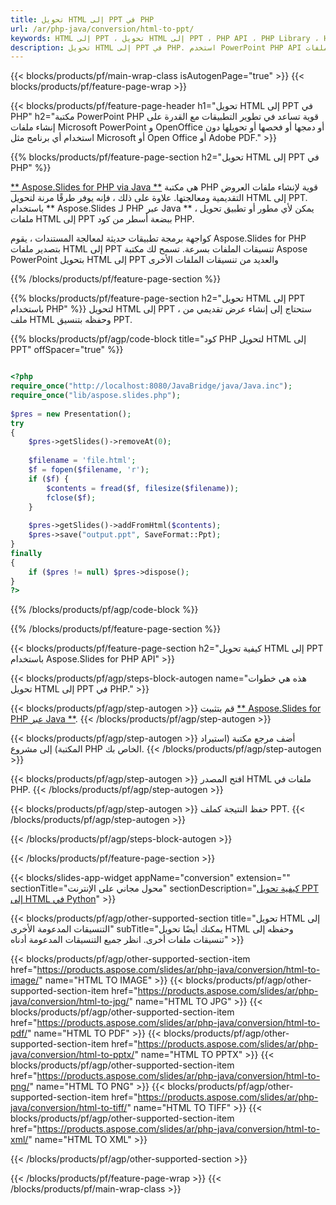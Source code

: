 ```yaml
---
title: تحويل HTML إلى PPT في PHP
url: /ar/php-java/conversion/html-to-ppt/
keywords: HTML إلى PPT ، تحويل HTML إلى PPT ، PHP API ، PHP Library ، HTML ، PPT
description: تحويل HTML إلى PPT في PHP. استخدم PowerPoint PHP API لتحويل ملفات HTML إلى PPT
---
```


{{< blocks/products/pf/main-wrap-class isAutogenPage="true" >}}
{{< blocks/products/pf/feature-page-wrap >}}

{{< blocks/products/pf/feature-page-header h1="تحويل HTML إلى PPT في PHP" h2="مكتبة PowerPoint PHP قوية تساعد في تطوير التطبيقات مع القدرة على إنشاء ملفات Microsoft PowerPoint و OpenOffice أو دمجها أو فحصها أو تحويلها دون استخدام أي برنامج مثل Microsoft أو Open Office أو Adobe PDF." >}}

{{% blocks/products/pf/feature-page-section h2="تحويل HTML إلى PPT في PHP" %}}

[** Aspose.Slides for PHP via Java **](https://products.aspose.com/slides/ar/php-java/) هي مكتبة PHP قوية لإنشاء ملفات العروض التقديمية ومعالجتها. علاوة على ذلك ، فإنه يوفر طرقًا مرنة لتحويل HTML إلى PPT. باستخدام ** Aspose.Slides لـ PHP عبر Java ** ، يمكن لأي مطور أو تطبيق تحويل ملفات HTML إلى PPT ببضعة أسطر من كود PHP.

كواجهة برمجة تطبيقات حديثة لمعالجة المستندات ، يقوم Aspose.Slides for PHP بتصدير ملفات HTML إلى PPT تنسيقات الملفات بسرعة. تسمح لك مكتبة Aspose PowerPoint بتحويل HTML إلى PPT والعديد من تنسيقات الملفات الأخرى

{{% /blocks/products/pf/feature-page-section %}}

{{% blocks/products/pf/feature-page-section  h2="تحويل HTML إلى PPT باستخدام PHP" %}}
لتحويل HTML إلى PPT ، ستحتاج إلى إنشاء عرض تقديمي من ملف HTML وحفظه بتنسيق PPT.

{{% blocks/products/pf/agp/code-block title="كود PHP لتحويل HTML إلى PPT" offSpacer="true" %}}

```php

<?php
require_once("http://localhost:8080/JavaBridge/java/Java.inc");
require_once("lib/aspose.slides.php");
        
$pres = new Presentation();
try
{
    $pres->getSlides()->removeAt(0);
    
    $filename = 'file.html';
    $f = fopen($filename, 'r');
    if ($f) {
        $contents = fread($f, filesize($filename));
        fclose($f);
    }
    
    $pres->getSlides()->addFromHtml($contents);        
    $pres->save("output.ppt", SaveFormat::Ppt);        
}
finally
{
    if ($pres != null) $pres->dispose();
}
?>
```


{{% /blocks/products/pf/agp/code-block %}}

{{% /blocks/products/pf/feature-page-section %}}

{{< blocks/products/pf/feature-page-section  h2="كيفية تحويل HTML إلى PPT باستخدام Aspose.Slides for PHP API" >}}

{{< blocks/products/pf/agp/steps-block-autogen name="هذه هي خطوات تحويل HTML إلى PPT في PHP." >}}

{{< blocks/products/pf/agp/step-autogen >}}
قم بتثبيت [** Aspose.Slides for PHP عبر Java **](https://products.aspose.com/slides/ar/php-java/).
{{< /blocks/products/pf/agp/step-autogen >}}

{{< blocks/products/pf/agp/step-autogen >}}
أضف مرجع مكتبة (استيراد المكتبة) إلى مشروع PHP الخاص بك.
{{< /blocks/products/pf/agp/step-autogen >}}

{{< blocks/products/pf/agp/step-autogen >}}
افتح المصدر HTML ملفات في PHP.
{{< /blocks/products/pf/agp/step-autogen >}}

{{< blocks/products/pf/agp/step-autogen >}}
حفظ النتيجة كملف PPT.
{{< /blocks/products/pf/agp/step-autogen >}}

{{< /blocks/products/pf/agp/steps-block-autogen >}}

{{< /blocks/products/pf/feature-page-section >}}

{{< blocks/slides-app-widget  appName="conversion" extension="" sectionTitle="محول مجاني على الإنترنت" sectionDescription="[كيفية تحويل PPT إلى HTML في Python](https://products.aspose.com/slides/ar/python-net/conversion/ppt-to-html/)" >}}

{{< blocks/products/pf/agp/other-supported-section title="تحويل HTML إلى التنسيقات المدعومة الأخرى" subTitle="يمكنك أيضًا تحويل HTML وحفظه إلى تنسيقات ملفات أخرى. انظر جميع التنسيقات المدعومة أدناه" >}}

{{< blocks/products/pf/agp/other-supported-section-item href="https://products.aspose.com/slides/ar/php-java/conversion/html-to-image/" name="HTML TO IMAGE" >}}
{{< blocks/products/pf/agp/other-supported-section-item href="https://products.aspose.com/slides/ar/php-java/conversion/html-to-jpg/" name="HTML TO JPG" >}}
{{< blocks/products/pf/agp/other-supported-section-item href="https://products.aspose.com/slides/ar/php-java/conversion/html-to-pdf/" name="HTML TO PDF" >}}
{{< blocks/products/pf/agp/other-supported-section-item href="https://products.aspose.com/slides/ar/php-java/conversion/html-to-pptx/" name="HTML TO PPTX" >}}
{{< blocks/products/pf/agp/other-supported-section-item href="https://products.aspose.com/slides/ar/php-java/conversion/html-to-png/" name="HTML TO PNG" >}}
{{< blocks/products/pf/agp/other-supported-section-item href="https://products.aspose.com/slides/ar/php-java/conversion/html-to-tiff/" name="HTML TO TIFF" >}}
{{< blocks/products/pf/agp/other-supported-section-item href="https://products.aspose.com/slides/ar/php-java/conversion/html-to-xml/" name="HTML TO XML" >}}


{{< /blocks/products/pf/agp/other-supported-section >}}

{{< /blocks/products/pf/feature-page-wrap >}}
{{< /blocks/products/pf/main-wrap-class >}}